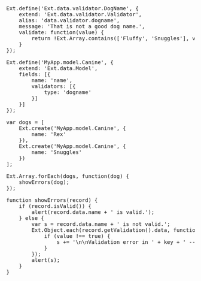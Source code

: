 <pre class="runnable">
Ext.define('Ext.data.validator.DogName', {
    extend: 'Ext.data.validator.Validator',
    alias: 'data.validator.dogname',
    message: 'That is not a good dog name.',
    validate: function(value) {
        return !Ext.Array.contains(['Fluffy', 'Snuggles'], value);
    }
});

Ext.define('MyApp.model.Canine', {
    extend: 'Ext.data.Model',
    fields: [{
        name: 'name',
        validators: [{
            type: 'dogname'
        }]
    }]
});

var dogs = [
    Ext.create('MyApp.model.Canine', {
        name: 'Rex'
    }),
    Ext.create('MyApp.model.Canine', {
        name: 'Snuggles'
    })
];

Ext.Array.forEach(dogs, function(dog) {
    showErrors(dog);
});

function showErrors(record) {
    if (record.isValid()) {
        alert(record.data.name + ' is valid.');
    } else {
        var s = record.data.name + ' is not valid.';
        Ext.Object.each(record.getValidation().data, function(key, value, object) {
            if (value !== true) {
                s += '\n\nValidation error in ' + key + ' -- ' + value;
            }
        });
        alert(s);
    }
}</pre>